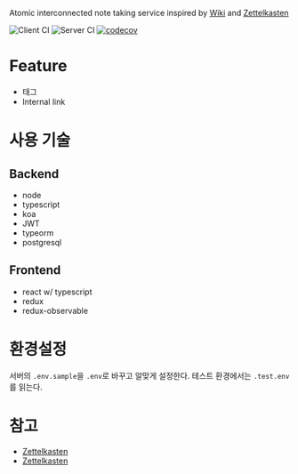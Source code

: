 Atomic interconnected note taking service inspired by [Wiki](https://en.wikipedia.org/wiki/Wiki) and [Zettelkasten](https://en.wikipedia.org/wiki/Zettelkasten)

![Client CI](https://github.com/atobaum/galois/workflows/Client%20CI/badge.svg)
![Server CI](https://github.com/atobaum/galois/workflows/Server%20CI/badge.svg)
[![codecov](https://codecov.io/gh/atobaum/galois/branch/develop/graph/badge.svg)](https://codecov.io/gh/atobaum/galois)

# Feature

- 태그
- Internal link

# 사용 기술

## Backend

- node
- typescript
- koa
- JWT
- typeorm
- postgresql

## Frontend

- react w/ typescript
- redux
- redux-observable

# 환경설정

서버의 `.env.sample`을 `.env`로 바꾸고 알맞게 설정한다.
테스트 환경에서는 `.test.env`를 읽는다.

# 참고

- [Zettelkasten](https://en.wikipedia.org/wiki/Zettelkasten)
- [Zettelkasten](https://www.lesswrong.com/posts/NfdHG6oHBJ8Qxc26s/the-zettelkasten-method-1)
